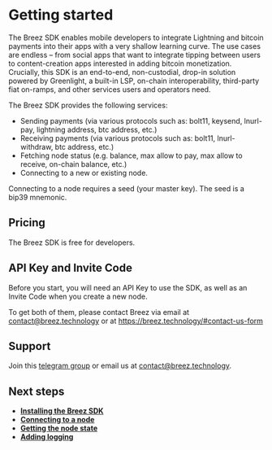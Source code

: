 # Getting started

The Breez SDK enables mobile developers to integrate Lightning and bitcoin payments into their apps with a very shallow learning curve. The use cases are endless – from social apps that want to integrate tipping between users to content-creation apps interested in adding bitcoin monetization. Crucially, this SDK is an end-to-end, non-custodial, drop-in solution powered by Greenlight, a built-in LSP, on-chain interoperability, third-party fiat on-ramps, and other services users and operators need.

The Breez SDK provides the following services:

* Sending payments (via various protocols such as: bolt11, keysend, lnurl-pay, lightning address, btc address, etc.)
* Receiving payments (via various protocols such as: bolt11, lnurl-withdraw, btc address, etc.)
* Fetching node status (e.g. balance, max allow to pay, max allow to receive, on-chain balance, etc.)
* Connecting to a new or existing node.

Connecting to a node requires a seed (your master key). The seed is a bip39 mnemonic.

## Pricing

The Breez SDK is free for developers. 

## API Key and Invite Code

Before you start, you will need an API Key to use the SDK, as well as an Invite Code when you create a new node.

To get both of them, please contact Breez via email at <contact@breez.technology> or at <https://breez.technology/#contact-us-form>

## Support

Join this [telegram group](https://t.me/breezsdk) or email us at <contact@breez.technology>.

## Next steps
- **[Installing the Breez SDK](install.md)**
- **[Connecting to a node](connecting.md)**
- **[Getting the node state](node_state.md)**
- **[Adding logging](logging.md)**
